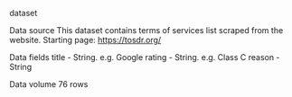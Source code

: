 dataset

Data source
This dataset contains terms of services list scraped from the website.
Starting page: https://tosdr.org/

Data fields
title - String. e.g. Google
rating - String. e.g. Class C
reason - String

Data volume
76 rows
